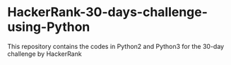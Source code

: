 # HackerRank-30-days-challenge-using-Python
This repository contains the codes in Python2 and Python3 for the 30-day challenge by HackerRank
